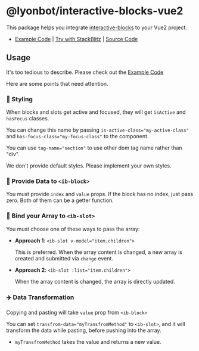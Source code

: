 # @lyonbot/interactive-blocks-vue2

This package helps you integrate [interactive-blocks](https://lyonbot.github.io/interactive-blocks/) to your Vue2 project.

- [Example Code](https://github.com/lyonbot/interactive-blocks/tree/main/packages/example-vue2-simple) | [Try with StackBlitz](https://stackblitz.com/github/lyonbot/interactive-blocks/tree/main/packages/example-vue2-simple) | [Source Code](https://github.com/lyonbot/interactive-blocks/tree/main/packages/interactive-blocks-vue2)

## Usage

It's too tedious to describe. Please check out the [Example Code](https://github.com/lyonbot/interactive-blocks/tree/main/packages/example-vue2-simple)

Here are some points that need attention.

### 💅 Styling

When blocks and slots get active and focused, they will get `isActive` and `hasFocus` classes.

You can change this name by passing `is-active-class="my-active-class"` and `has-focus-class="my-focus-class"` to the component.

You can use `tag-name="section"` to use other dom tag name rather than "div".

We don't provide default styles. Please implement your own styles.

### 🧩 Provide Data to `<ib-block>`

You must provide `index` and `value` props. If the block has no index, just pass zero.
Both of them can be a getter function.

### 🧩 Bind your Array to `<ib-slot>`

You must choose one of these ways to pass the array:

- **Approach 1**: `<ib-slot v-model="item.children">`

  This is preferred. When the array content is changed, a new array is created and submitted via `change` event.

- **Approach 2**: `<ib-slot :list="item.children">`

  When the array content is changed, the array is directly updated.

### ✈️ Data Transformation

Copying and pasting will take `value` prop from `<ib-block>`

You can set `transfrom-data="myTransfromMethod"` to `<ib-slot>`, and it will transform the data while pasting, before pushing into the array.

- `myTransfromMethod` takes the value and returns a new value.
